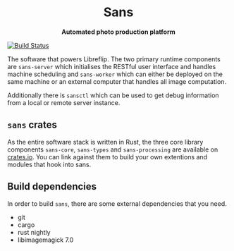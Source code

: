 <h1 align="center">Sans</h1>
<div align="center">
 <strong>
   Automated photo production platform
 </strong>
</div>

[![Build Status](https://travis-ci.org/Libreflip/sans.svg?branch=master)](https://travis-ci.org/Libreflip/sans)

The software that powers Libreflip. The two primary runtime components
are `sans-server` which initialises the RESTful user interface and
handles machine scheduling and `sans-worker` which can either be
deployed on the same machine or an external computer that handles all
image computation.

Additionally there is `sansctl` which can be used to get debug
information from a local or remote server instance.

## `sans` crates

As the entire software stack is written in Rust, the three core
library components `sans-core`, `sans-types` and `sans-processing` are
available on [crates.io](http://crates.io). You can link against them to build your
own extentions and modules that hook into sans.

## Build dependencies

In order to build `sans`, there are some external dependencies that
you need.

 - git
 - cargo
 - rust nightly
 - libimagemagick 7.0
